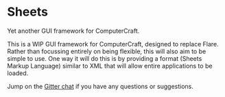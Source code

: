 # Sheets
Yet another GUI framework for ComputerCraft.

This is a WIP GUI framework for ComputerCraft, designed to replace Flare.
Rather than focussing entirely on being flexible, this will also aim to be simple to use.
One way it will do this is by providing a format (Sheets Markup Language) similar to XML that will allow entire applications to be loaded.

Jump on the [Gitter chat](https://gitter.im/Exerro/Sheets) if you have any questions or suggestions.
